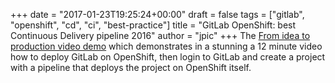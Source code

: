 +++
date = "2017-01-23T19:25:24+00:00"
draft = false
tags = ["gitlab", "openshift", "cd", "ci", "best-practice"]
title = "GitLab OpenShift: best Continuous Delivery pipeline 2016"
author = "jpic"
+++
The [From idea to production video demo](https://about.gitlab.com/handbook/sales/idea-to-production-demo/) which demonstrates in a stunning a 12 minute video how to deploy GitLab on OpenShift, then login to GitLab and create a project with a pipeline that deploys the project on OpenShift itself.
